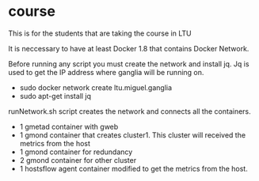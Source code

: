 # course
This is for the students that are taking the course in LTU


It is neccessary to have at least Docker 1.8 that contains Docker Network.

Before running any script you must create the network and install jq. Jq is used to get the IP address where ganglia will be running on.

  - sudo docker network create ltu.miguel.ganglia
  - sudo apt-get install jq

runNetwork.sh script creates the network and connects all the containers. 

  - 1 gmetad container with gweb
  - 1 gmond container that creates cluster1. This cluster will received the metrics from the host
  - 1 gmond container for redundancy
  - 2 gmond container for other cluster
  - 1 hostsflow agent container modified to get the metrics from the host.

